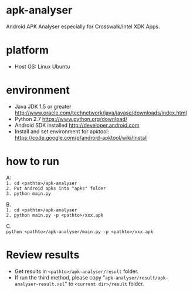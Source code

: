 # apk-analyser
Android APK Analyser especially for Crosswalk/Intel XDK Apps.

# platform
* Host OS: Linux Ubuntu

# environment
* Java JDK 1.5 or greater http://www.oracle.com/technetwork/java/javase/downloads/index.html
* Python 2.7 https://www.python.org/download/
* Android SDK installed http://developer.android.com
* Install and set environment for apktool: https://code.google.com/p/android-apktool/wiki/Install

# how to run
A:<br/>
	`1. cd <pathto>/apk-analyser`<br/>
	`2. Put Android apks into "apks" folder`<br/>
	`3. python main.py`<br/>

B. <br/>
	`1. cd <pathto>/apk-analyser`<br/>
	`2. python main.py -p <pathto>/xxx.apk`<br/>

C. <br/>
	`python <pathto>/apk-analyser/main.py -p <pathto>/xxx.apk`<br/>

# Review results
* Get results in `<pathto>/apk-analyser/result` folder.<br/>
* If run the third method, please copy "`apk-analyser/result/apk-analyser-result.xsl`" to `<current dir>/result` folder.

